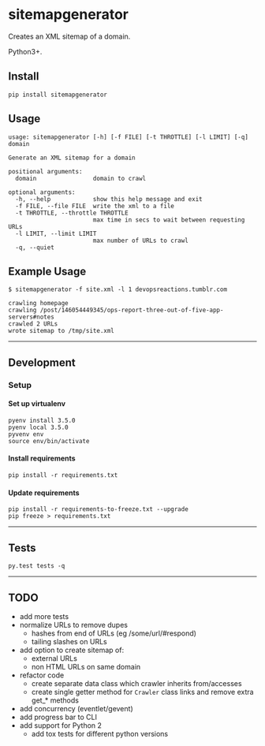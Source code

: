 # sitemapgenerator

Creates an XML sitemap of a domain.

Python3+.

## Install
```
pip install sitemapgenerator
```


## Usage

```Shell
usage: sitemapgenerator [-h] [-f FILE] [-t THROTTLE] [-l LIMIT] [-q] domain

Generate an XML sitemap for a domain

positional arguments:
  domain                domain to crawl

optional arguments:
  -h, --help            show this help message and exit
  -f FILE, --file FILE  write the xml to a file
  -t THROTTLE, --throttle THROTTLE
                        max time in secs to wait between requesting URLs
  -l LIMIT, --limit LIMIT
                        max number of URLs to crawl
  -q, --quiet
```



## Example Usage
```Shell
$ sitemapgenerator -f site.xml -l 1 devopsreactions.tumblr.com

crawling homepage
crawling /post/146054449345/ops-report-three-out-of-five-app-servers#notes
crawled 2 URLs
wrote sitemap to /tmp/site.xml
```


-----------------------------------------------------------

## Development

### Setup

#### Set up virtualenv
```
pyenv install 3.5.0
pyenv local 3.5.0
pyvenv env
source env/bin/activate
```

#### Install requirements
```
pip install -r requirements.txt
```

#### Update requirements
```
pip install -r requirements-to-freeze.txt --upgrade
pip freeze > requirements.txt
```

-----------------------------------------------------------

## Tests

```
py.test tests -q
```


-----------------------------------------------------------

## TODO

- add more tests
- normalize URLs to remove dupes
	- hashes from end of URLs (eg /some/url/#respond)
	- tailing slashes on URLs
- add option to create sitemap of:
  - external URLs
  - non HTML URLs on same domain
- refactor code
  - create separate data class which crawler inherits from/accesses
  - create single getter method for ```Crawler``` class links and remove extra get_* methods
- add concurrency (eventlet/gevent)
- add progress bar to CLI
- add support for Python 2
  - add tox tests for different python versions

